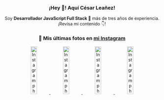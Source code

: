 <div align="center">

<h3>¡Hey 👋! Aquí César Leañez!</h3>

<p>Soy <strong>Desarrollador JavaScript Full Stack 🚀</strong> más de tres años de experiencia.<br />¡Revisa mi contenido 👇!</p>

### 📸 Mis últimas fotos en [mi Instagram](https://instagram.com/cesarsoftware.dev)


<a href='https://instagram.com/p/DFqSLZVvq_X' target='_blank'>
  <img width='20%' src='https://instagram.fcmn2-1.fna.fbcdn.net/v/t51.2885-15/476357202_17905198818097059_4614661586281507924_n.jpg?stp=dst-jpg_e35_tt6&efg=eyJ2ZW5jb2RlX3RhZyI6ImltYWdlX3VybGdlbi41NDB4NTQwLnNkci5mNzU3NjEuZGVmYXVsdF9pbWFnZSJ9&_nc_ht=instagram.fcmn2-1.fna.fbcdn.net&_nc_cat=103&_nc_oc=Q6cZ2AEtRc3z7mILnehMABqn3wjqnZM4QJMlfYYeAYpDPqcLw9mKfFwIazD7s65LcGKrVdw&_nc_ohc=8TDCYNXjEZoQ7kNvgHNCz5p&_nc_gid=2a2d00ca993d4d8992f0fd2a3d5f679b&edm=ACWDqb8BAAAA&ccb=7-5&ig_cache_key=MzU2MDczODQwMzM0OTYwNjM1OQ%3D%3D.3-ccb7-5&oh=00_AYDtu8PIWNU9iCp_6mVAzUfj8oaaY9pyL9SiRmpnjGKGbQ&oe=67AB1314&_nc_sid=ee9879' alt='Instagram photo' />
</a>
<a href='https://instagram.com/p/DFdJPrDuzMv' target='_blank'>
  <img width='20%' src='https://instagram.fcmn3-1.fna.fbcdn.net/v/t51.2885-15/475207517_950476567055275_8698114736264060037_n.jpg?stp=dst-jpg_e15_tt6&efg=eyJ2ZW5jb2RlX3RhZyI6ImltYWdlX3VybGdlbi42NDB4MTE1Mi5zZHIuZjcxODc4LmRlZmF1bHRfY292ZXJfZnJhbWUifQ&_nc_ht=instagram.fcmn3-1.fna.fbcdn.net&_nc_cat=107&_nc_oc=Q6cZ2AEtRc3z7mILnehMABqn3wjqnZM4QJMlfYYeAYpDPqcLw9mKfFwIazD7s65LcGKrVdw&_nc_ohc=RtekydiDxJoQ7kNvgEHrtBZ&_nc_gid=2a2d00ca993d4d8992f0fd2a3d5f679b&edm=ACWDqb8BAAAA&ccb=7-5&ig_cache_key=MzU1NzAzOTk0MDEzNjgwOTI2Mw%3D%3D.3-ccb7-5&oh=00_AYBsIJSzJgYr8kT0dUGAVBr1jOStAx1Z0Jg-9_3jUKrpdQ&oe=67AB3BA0&_nc_sid=ee9879' alt='Instagram photo' />
</a>
<a href='https://instagram.com/p/DFLXpz8MKaJ' target='_blank'>
  <img width='20%' src='https://instagram.fcmn2-1.fna.fbcdn.net/v/t51.2885-15/474605525_17903800620097059_7443782442342599046_n.jpg?stp=dst-jpg_e35_tt6&efg=eyJ2ZW5jb2RlX3RhZyI6ImltYWdlX3VybGdlbi4yMTYweDEyMTUuc2RyLmY3NTc2MS5kZWZhdWx0X2ltYWdlIn0&_nc_ht=instagram.fcmn2-1.fna.fbcdn.net&_nc_cat=103&_nc_oc=Q6cZ2AEtRc3z7mILnehMABqn3wjqnZM4QJMlfYYeAYpDPqcLw9mKfFwIazD7s65LcGKrVdw&_nc_ohc=SSOduGg3kkIQ7kNvgEUYZwM&_nc_gid=2a2d00ca993d4d8992f0fd2a3d5f679b&edm=ACWDqb8BAAAA&ccb=7-5&ig_cache_key=MzU1MjAzNjc0ODU2MjM3NjQxNA%3D%3D.3-ccb7-5&oh=00_AYBtgmJkUCeJ4hDM2omU-kP0fRfyvArDrXey0N4T5f64UQ&oe=67AB1F52&_nc_sid=ee9879' alt='Instagram photo' />
</a>
<a href='https://instagram.com/p/DFLWrCsON2t' target='_blank'>
  <img width='20%' src='https://instagram.fcmn2-1.fna.fbcdn.net/v/t51.2885-15/474982327_17903800146097059_7884426516276074469_n.jpg?stp=dst-jpg_e15_tt6&efg=eyJ2ZW5jb2RlX3RhZyI6ImltYWdlX3VybGdlbi4xOTIweDEwODAuc2RyLmY3NTc2MS5kZWZhdWx0X2NvdmVyX2ZyYW1lIn0&_nc_ht=instagram.fcmn2-1.fna.fbcdn.net&_nc_cat=103&_nc_oc=Q6cZ2AEtRc3z7mILnehMABqn3wjqnZM4QJMlfYYeAYpDPqcLw9mKfFwIazD7s65LcGKrVdw&_nc_ohc=a1JUYrpmdHcQ7kNvgGu8QA_&_nc_gid=2a2d00ca993d4d8992f0fd2a3d5f679b&edm=ACWDqb8BAAAA&ccb=7-5&ig_cache_key=MzU1MjAzMjQ0NTk2MTkxOTkxNw%3D%3D.3-ccb7-5&oh=00_AYC7KiLHRKuFSCNlYvVGEN7G3Js5jx_ESB7IO0uvENKydw&oe=67AB233A&_nc_sid=ee9879' alt='Instagram photo' />
</a>

</div>
